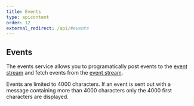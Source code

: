 ```yaml
---
title: Events
type: apicontent
order: 12
external_redirect: /api/#events
---
```


## Events
The events service allows you to programatically post events to the [event stream][1] and fetch events from the [event stream][1].

Events are limited to 4000 characters. If an event is sent out with a message containing more than 4000 characters only the 4000 first characters are displayed.

[1]: /graphing/event_stream
